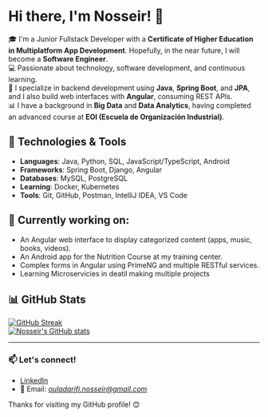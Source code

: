 # Hi there, I'm Nosseir! 👋

🎓 I'm a Junior Fullstack Developer with a **Certificate of Higher Education in Multiplatform App Development**. Hopefully, in the near future, I will become a **Software Engineer**.  
💻 Passionate about technology, software development, and continuous learning.  
🧠 I specialize in backend development using **Java**, **Spring Boot**, and **JPA**, and I also build web interfaces with **Angular**, consuming REST APIs.  
📊 I have a background in **Big Data** and **Data Analytics**, having completed an advanced course at **EOI (Escuela de Organización Industrial)**.  


## 🚀 Technologies & Tools
- **Languages**: Java, Python, SQL, JavaScript/TypeScript, Android
- **Frameworks**: Spring Boot, Django, Angular
- **Databases**: MySQL, PostgreSQL
- **Learning**: Docker, Kubernetes
- **Tools**: Git, GitHub, Postman, IntelliJ IDEA, VS Code

## 🌱 Currently working on:
- An Angular web interface to display categorized content (apps, music, books, videos).
- An Android app for the Nutrition Course at my training center.
- Complex forms in Angular using PrimeNG and multiple RESTful services.
- Learning Microservicies in deatil making multiple projects

## 📊 GitHub Stats

[![GitHub Streak](https://github-readme-streak-stats.herokuapp.com?user=Nosseir6)](https://git.io/streak-stats)  
[![Nosseir's GitHub stats](https://github-readme-stats.vercel.app/api?username=Nosseir6&show_icons=true&theme=default)](https://github.com/anuraghazra/github-readme-stats)

---

### 📫 Let's connect!
- [LinkedIn](https://www.linkedin.com/in/nosseir-oulad-arifi-asraou/)
- 📧 Email: *ouladarifi.nosseir@gmail.com*

Thanks for visiting my GitHub profile! 😊
